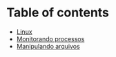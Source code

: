 # Table of contents

* [Linux](README.md)
* [Monitorando processos](monitorando-processos.md)
* [Manipulando arquivos](manipulando-arquivos.md)

